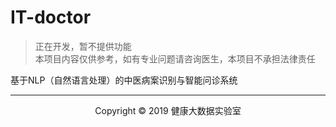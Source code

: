 # IT-doctor
> 正在开发，暂不提供功能  
> 本项目内容仅供参考，如有专业问题请咨询医生，本项目不承担法律责任  

基于NLP（自然语言处理）的中医病案识别与智能问诊系统

***
<p align=center>Copyright &copy; 2019 健康大数据实验室</p>
